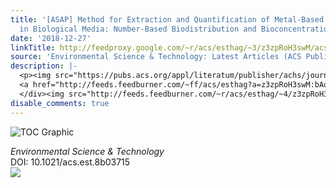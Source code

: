 ```yaml
---
title: '[ASAP] Method for Extraction and Quantification of Metal-Based Nanoparticles
  in Biological Media: Number-Based Biodistribution and Bioconcentration'
date: '2018-12-27'
linkTitle: http://feedproxy.google.com/~r/acs/esthag/~3/z3zpRoH3swM/acs.est.8b03715
source: 'Environmental Science & Technology: Latest Articles (ACS Publications)'
description: |-
  <p><img src="https://pubs.acs.org/appl/literatum/publisher/achs/journals/content/esthag/0/esthag.ahead-of-print/acs.est.8b03715/20181226/images/medium/es-2018-03715p_0002.gif" alt="TOC Graphic"/></p><div><cite>Environmental Science & Technology</cite></div><div>DOI: 10.1021/acs.est.8b03715</div><div class="feedflare">
  <a href="http://feeds.feedburner.com/~ff/acs/esthag?a=z3zpRoH3swM:bAqP_T5yEds:yIl2AUoC8zA"><img src="http://feeds.feedburner.com/~ff/acs/esthag?d=yIl2AUoC8zA" border="0"></img></a>
  </div><img src="http://feeds.feedburner.com/~r/acs/esthag/~4/z3zpRoH3swM" height="1" width="1" ...
disable_comments: true
---
```

<p><img src="https://pubs.acs.org/appl/literatum/publisher/achs/journals/content/esthag/0/esthag.ahead-of-print/acs.est.8b03715/20181226/images/medium/es-2018-03715p_0002.gif" alt="TOC Graphic"/></p><div><cite>Environmental Science & Technology</cite></div><div>DOI: 10.1021/acs.est.8b03715</div><div class="feedflare">
<a href="http://feeds.feedburner.com/~ff/acs/esthag?a=z3zpRoH3swM:bAqP_T5yEds:yIl2AUoC8zA"><img src="http://feeds.feedburner.com/~ff/acs/esthag?d=yIl2AUoC8zA" border="0"></img></a>
</div><img src="http://feeds.feedburner.com/~r/acs/esthag/~4/z3zpRoH3swM" height="1" width="1" ...